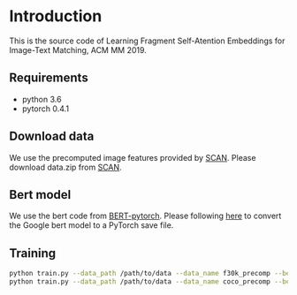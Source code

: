 # Introduction
This is the source code of Learning Fragment Self-Atention Embeddings for Image-Text Matching, ACM MM 2019.

## Requirements
* python 3.6
* pytorch 0.4.1

## Download data
We use the precomputed image features provided by [SCAN](https://github.com/kuanghuei/SCAN). Please download data.zip from [SCAN](https://github.com/kuanghuei/SCAN).

## Bert model
We use the bert code from [BERT-pytorch](https://github.com/huggingface/pytorch-transformers). Please following [here](https://github.com/huggingface/pytorch-transformers/blob/4fc9f9ef54e2ab250042c55b55a2e3c097858cb7/docs/source/converting_tensorflow_models.rst) to convert the Google bert model to a PyTorch save file.

## Training
```bash
python train.py --data_path /path/to/data --data_name f30k_precomp --bert_path /path/to/uncased_L-12_H-768_A-12/
python train.py --data_path /path/to/data --data_name coco_precomp --bert_path /path/to/uncased_L-12_H-768_A-12/
```
